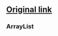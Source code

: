 ## [Original link](https://github.com/crossoverJie/Java-Interview/blob/master/MD/ArrayList.md)

### ArrayList
